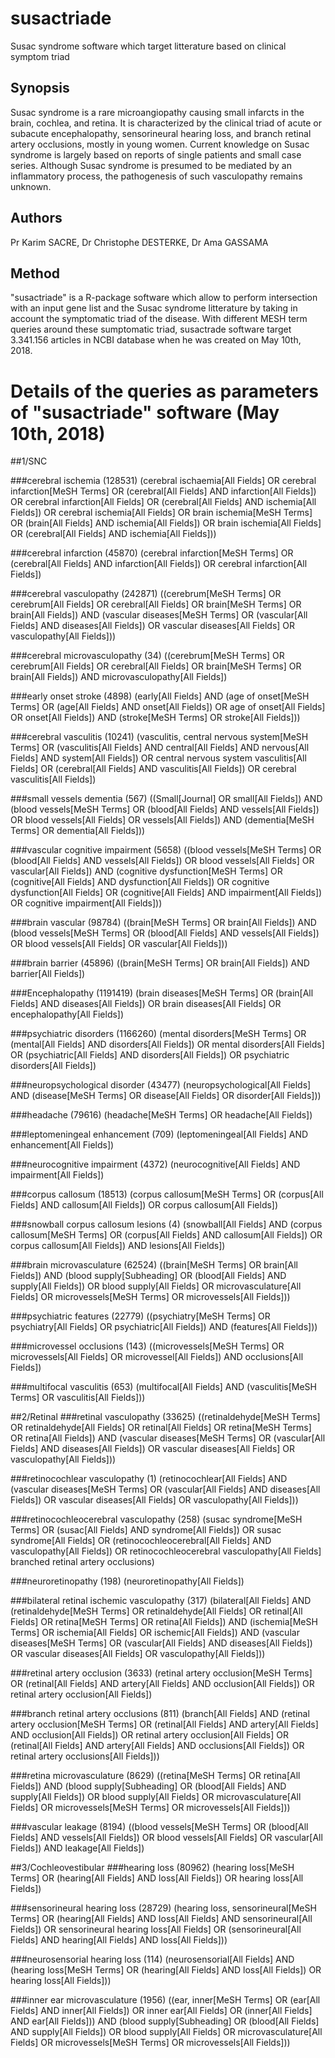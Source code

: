 # susactriade
Susac syndrome software which target litterature based on clinical symptom triad

## Synopsis
Susac syndrome is a rare microangiopathy causing small infarcts in the brain, cochlea, and retina. It is characterized by the clinical triad of acute or subacute encephalopathy, sensorineural hearing loss, and branch retinal artery occlusions, mostly in young women.  Current knowledge on Susac syndrome is largely based on reports of single patients and small case series. Although Susac syndrome is presumed to be mediated by an inflammatory process, the pathogenesis of such vasculopathy remains unknown.

## Authors
Pr Karim SACRE, Dr Christophe DESTERKE, Dr Ama GASSAMA

## Method
"susactriade" is a R-package software which allow to perform intersection with an input gene list and the Susac syndrome litterature by taking in account the symptomatic triad of the disease. With different MESH term queries around these sumptomatic triad, susactrade software target 3.341.156 articles in NCBI database when he was created on May 10th, 2018. 


# Details of the queries as parameters of "susactriade" software (May 10th, 2018)
##1/SNC 

###cerebral ischemia (128531)
(cerebral ischaemia[All Fields] OR cerebral infarction[MeSH Terms] OR (cerebral[All Fields] AND infarction[All Fields]) 
OR cerebral infarction[All Fields] OR (cerebral[All Fields] AND ischemia[All Fields]) OR cerebral ischemia[All Fields] 
OR brain ischemia[MeSH Terms] OR (brain[All Fields] AND ischemia[All Fields]) OR brain ischemia[All Fields] 
OR (cerebral[All Fields] AND ischemia[All Fields]))

###cerebral infarction (45870)
(cerebral infarction[MeSH Terms] OR (cerebral[All Fields] AND infarction[All Fields]) OR cerebral infarction[All Fields])

###cerebral vasculopathy (242871)
((cerebrum[MeSH Terms] OR cerebrum[All Fields] OR cerebral[All Fields] OR brain[MeSH Terms] OR brain[All Fields]) 
AND (vascular diseases[MeSH Terms] OR (vascular[All Fields] AND diseases[All Fields]) 
OR vascular diseases[All Fields] OR vasculopathy[All Fields]))


###cerebral microvasculopathy (34)
((cerebrum[MeSH Terms] OR cerebrum[All Fields] OR cerebral[All Fields] OR brain[MeSH Terms] OR brain[All Fields]) AND microvasculopathy[All Fields])

###early onset stroke (4898)
(early[All Fields] AND (age of onset[MeSH Terms] OR (age[All Fields] AND onset[All Fields]) OR age of onset[All Fields] 
OR onset[All Fields]) AND (stroke[MeSH Terms] OR stroke[All Fields]))

###cerebral vasculitis (10241)
(vasculitis, central nervous system[MeSH Terms] OR (vasculitis[All Fields] AND central[All Fields] AND nervous[All Fields] 
AND system[All Fields]) OR central nervous system vasculitis[All Fields] OR (cerebral[All Fields] AND vasculitis[All Fields]) 
OR cerebral vasculitis[All Fields])

###small vessels dementia (567)
((Small[Journal] OR small[All Fields]) AND (blood vessels[MeSH Terms] OR (blood[All Fields] AND vessels[All Fields]) 
OR blood vessels[All Fields] OR vessels[All Fields]) AND (dementia[MeSH Terms] OR dementia[All Fields]))

###vascular cognitive impairment (5658)
((blood vessels[MeSH Terms] OR (blood[All Fields] AND vessels[All Fields]) OR blood vessels[All Fields] OR vascular[All Fields]) 
AND (cognitive dysfunction[MeSH Terms] OR (cognitive[All Fields] AND dysfunction[All Fields]) OR cognitive dysfunction[All Fields] 
OR (cognitive[All Fields] AND impairment[All Fields]) OR cognitive impairment[All Fields]))

###brain vascular (98784)
((brain[MeSH Terms] OR brain[All Fields]) AND (blood vessels[MeSH Terms] OR (blood[All Fields] AND vessels[All Fields]) 
OR blood vessels[All Fields] OR vascular[All Fields]))

###brain barrier (45896)
((brain[MeSH Terms] OR brain[All Fields]) AND barrier[All Fields])

###Encephalopathy (1191419)
(brain diseases[MeSH Terms] OR (brain[All Fields] AND diseases[All Fields]) OR brain diseases[All Fields] OR encephalopathy[All Fields])

###psychiatric disorders (1166260)
(mental disorders[MeSH Terms] OR (mental[All Fields] AND disorders[All Fields]) OR mental disorders[All Fields] 
OR (psychiatric[All Fields] AND disorders[All Fields]) OR psychiatric disorders[All Fields])

###neuropsychological disorder (43477)
(neuropsychological[All Fields] AND (disease[MeSH Terms] OR disease[All Fields] OR disorder[All Fields]))

###headache (79616)
(headache[MeSH Terms] OR headache[All Fields])

###leptomeningeal enhancement (709)
(leptomeningeal[All Fields] AND enhancement[All Fields])

###neurocognitive impairment (4372)
(neurocognitive[All Fields] AND impairment[All Fields])

###corpus callosum (18513)
(corpus callosum[MeSH Terms] OR (corpus[All Fields] AND callosum[All Fields]) OR corpus callosum[All Fields])

###snowball corpus callosum lesions (4)
(snowball[All Fields] AND (corpus callosum[MeSH Terms] OR (corpus[All Fields] AND callosum[All Fields]) 
OR corpus callosum[All Fields]) AND lesions[All Fields])

###brain microvasculature (62524)
((brain[MeSH Terms] OR brain[All Fields]) AND (blood supply[Subheading] OR (blood[All Fields] AND supply[All Fields]) 
OR blood supply[All Fields] OR microvasculature[All Fields] OR microvessels[MeSH Terms] OR microvessels[All Fields]))

###psychiatric features (22779)
((psychiatry[MeSH Terms] OR psychiatry[All Fields] OR psychiatric[All Fields]) AND (features[All Fields]))

###microvessel occlusions (143)
((microvessels[MeSH Terms] OR microvessels[All Fields] OR microvessel[All Fields]) AND occlusions[All Fields])
 
###multifocal vasculitis (653)
(multifocal[All Fields] AND (vasculitis[MeSH Terms] OR vasculitis[All Fields]))



##2/Retinal
###retinal vasculopathy (33625)
((retinaldehyde[MeSH Terms] OR retinaldehyde[All Fields] OR retinal[All Fields] OR retina[MeSH Terms] OR retina[All Fields]) 
AND (vascular diseases[MeSH Terms] OR (vascular[All Fields] AND diseases[All Fields]) OR vascular diseases[All Fields] OR vasculopathy[All Fields]))

###retinocochlear vasculopathy (1)
(retinocochlear[All Fields] AND (vascular diseases[MeSH Terms] OR (vascular[All Fields] AND diseases[All Fields]) 
OR vascular diseases[All Fields] OR vasculopathy[All Fields]))

###retinocochleocerebral vasculopathy (258)
(susac syndrome[MeSH Terms] OR (susac[All Fields] AND syndrome[All Fields]) OR susac syndrome[All Fields] 
OR (retinocochleocerebral[All Fields] AND vasculopathy[All Fields]) OR retinocochleocerebral vasculopathy[All Fields]
branched retinal artery occlusions)

###neuroretinopathy (198)
(neuroretinopathy[All Fields])

###bilateral retinal ischemic vasculopathy (317)
(bilateral[All Fields] AND (retinaldehyde[MeSH Terms] OR retinaldehyde[All Fields] OR retinal[All Fields] OR retina[MeSH Terms] 
OR retina[All Fields]) AND (ischemia[MeSH Terms] OR ischemia[All Fields] OR ischemic[All Fields]) AND (vascular diseases[MeSH Terms] 
OR (vascular[All Fields] AND diseases[All Fields]) OR vascular diseases[All Fields] OR vasculopathy[All Fields]))

###retinal artery occlusion (3633)
(retinal artery occlusion[MeSH Terms] OR (retinal[All Fields] AND artery[All Fields] AND occlusion[All Fields]) OR retinal artery occlusion[All Fields])

###branch retinal artery occlusions (811)
(branch[All Fields] AND (retinal artery occlusion[MeSH Terms] OR (retinal[All Fields] AND artery[All Fields] AND occlusion[All Fields]) 
OR retinal artery occlusion[All Fields] OR (retinal[All Fields] AND artery[All Fields] AND occlusions[All Fields]) OR retinal artery occlusions[All Fields]))

###retina microvasculature (8629)
((retina[MeSH Terms] OR retina[All Fields]) AND (blood supply[Subheading] OR (blood[All Fields] AND supply[All Fields]) 
OR blood supply[All Fields] OR microvasculature[All Fields] OR microvessels[MeSH Terms] OR microvessels[All Fields]))

###vascular leakage (8194)
((blood vessels[MeSH Terms] OR (blood[All Fields] AND vessels[All Fields]) OR blood vessels[All Fields] OR vascular[All Fields]) AND leakage[All Fields])


##3/Cochleovestibular
###hearing loss (80962)
(hearing loss[MeSH Terms] OR (hearing[All Fields] AND loss[All Fields]) OR hearing loss[All Fields])

###sensorineural hearing loss (28729)
(hearing loss, sensorineural[MeSH Terms] OR (hearing[All Fields] AND loss[All Fields] AND sensorineural[All Fields]) 
OR sensorineural hearing loss[All Fields] OR (sensorineural[All Fields] AND hearing[All Fields] AND loss[All Fields]))

###neurosensorial hearing loss (114)
(neurosensorial[All Fields] AND (hearing loss[MeSH Terms] OR (hearing[All Fields] AND loss[All Fields]) OR hearing loss[All Fields]))

###inner ear microvasculature (1956)
((ear, inner[MeSH Terms] OR (ear[All Fields] AND inner[All Fields]) OR inner ear[All Fields] OR (inner[All Fields] AND ear[All Fields])) 
AND (blood supply[Subheading] OR (blood[All Fields] AND supply[All Fields]) OR blood supply[All Fields] OR microvasculature[All Fields] 
OR microvessels[MeSH Terms] OR microvessels[All Fields]))
